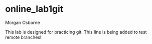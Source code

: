 # online_lab1git
Morgan Osborne

This lab is designed for practicing git.
This line is being added to test remote branches!